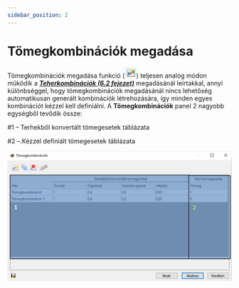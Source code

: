 ```yaml
---
sidebar_position: 2
---
```

# Tömegkombinációk megadása

<!-- wp:paragraph -->

Tömegkombinációk megadása funkció (![](./img/wp-content-uploads-2021-04-cmd_masscombi.png)) teljesen analóg módon működik a **_[Teherkombinációk (6.2 fejezet)](/manual/terhek/teherkombinaciok/)_** megadásánál leírtakkal, annyi különbséggel, hogy tömegkombinációk megadásánál nincs lehetőség automatikusan generált kombinációk létrehozására, így minden egyes kombinációt kézzel kell definiálni. A **Tömegkombinációk** panel 2 nagyobb egységből tevődik össze:

<!-- /wp:paragraph -->

<!-- wp:paragraph -->

\#1 – Terhekből konvertált tömegesetek táblázata

<!-- /wp:paragraph -->

<!-- wp:paragraph -->

\#2 –.Kézzel definiált tömegesetek táblázata

<!-- /wp:paragraph -->

<!-- wp:image {"align":"center","id":36402,"width":768,"height":446,"sizeSlug":"large","linkDestination":"media","className":"is-style-editorskit-rounded"} -->

[![](./img/wp-content-uploads-2022-05-dial_tomegkombinaciok-1024x595.png)](https://consteelsoftware.com/wp-content/uploads/2022/05/dial_tomegkombinaciok.png)

<!-- /wp:image -->
